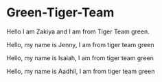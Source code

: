 # Green-Tiger-Team


Hello I am Zakiya and I am from Tiger Team green.

Hello, my name is Jenny,  I am from tiger team green

Hello, my name is Isaiah, I am from tiger team green

Hello, my name is Aadhil, I am from tiger team green


